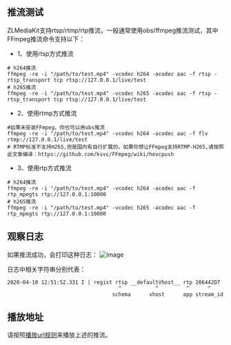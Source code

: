 ## 推流测试

ZLMediaKit支持rtsp/rtmp/rtp推流，一般通常使用obs/ffmpeg推流测试，其中FFmpeg推流命令支持以下：

- 1、使用rtsp方式推流

```
# h264推流
ffmpeg -re -i "/path/to/test.mp4" -vcodec h264 -acodec aac -f rtsp -rtsp_transport tcp rtsp://127.0.0.1/live/test
# h265推流
ffmpeg -re -i "/path/to/test.mp4" -vcodec h265 -acodec aac -f rtsp -rtsp_transport tcp rtsp://127.0.0.1/live/test
```

- 2、使用rtmp方式推流

```
#如果未安装FFmpeg，你也可以用obs推流
ffmpeg -re -i "/path/to/test.mp4" -vcodec h264 -acodec aac -f flv rtmp://127.0.0.1/live/test
# RTMP标准不支持H265,但是国内有自行扩展的，如果你想让FFmpeg支持RTMP-H265,请按照此文章编译：https://github.com/ksvc/FFmpeg/wiki/hevcpush
```

- 3、使用rtp方式推流

```
# h264推流
ffmpeg -re -i "/path/to/test.mp4" -vcodec h264 -acodec aac -f rtp_mpegts rtp://127.0.0.1:10000
# h265推流
ffmpeg -re -i "/path/to/test.mp4" -vcodec h265 -acodec aac -f rtp_mpegts rtp://127.0.0.1:10000
```

## 观察日志

如果推流成功，会打印这种日志： ![image](https://user-images.githubusercontent.com/11495632/78963526-5568dd00-7b2a-11ea-850b-0af7d022aa2e.png)

日志中相关字符串分别代表：

```
2020-04-10 12:51:52.331 I | regist rtsp __defaultVhost__ rtp 206442D7
                                    ^           ^         ^      ^
                                  schema      vhost      app stream_id
```

## 播放地址

请按照[播放url规则](https://github.com/xiongziliang/ZLMediaKit/wiki/播放url规则)来播放上述的推流。